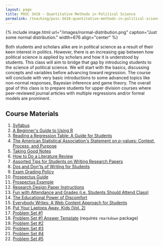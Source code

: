 ```yaml
---
layout: page
title: POSC 3410 – Quantitative Methods in Political Science
permalink: /teaching/posc-3410-quantitative-methods-in-political-science/
---
```


{% include image.html url="/images/normal-distribution.png" caption="Just some normal distribution." width=676 align="center" %}

Both students and scholars alike are in political science as a result of their keen interest in politics. However, there is an increasing gap between how political science is applied by scholars and how it is understood by students. This class will aim to bridge that gap by introducing students to the science of political science. We will start with the basics, discussing concepts and variables before advancing toward regression. The course will conclude with very basic introductions to some advanced topics like non-normal responses, Bayesian inference and game theory. The overall goal of this class is to prepare students for upper division courses where peer-reviewed journal articles with multiple regressions and/or formal models are prominent.

## Course Materials

1. [Syllabus](https://www.dropbox.com/s/fribou4nn5vo9q3/posc3410-fall2016-syllabus.pdf?dl=0)
2. [A Beginner's Guide to Using R](/blog/2014/08/a-beginners-guide-to-using-r/)
3. [Reading a Regression Table: A Guide for Students](/blog/2014/08/reading-a-regression-table-a-guide-for-students/)
4. [The American Statistical Association's Statement on *p*-values: Context, Process, and Purpose](http://amstat.tandfonline.com/doi/abs/10.1080/00031305.2016.1154108)
5. [Taking Good Notes](/blog/2014/09/taking-good-notes/)
6. [How to Do a Literature Review](/blog/2014/11/how-to-do-a-literature-review/)
7. [Assorted Tips for Students on Writing Research Papers](http://svmiller.com/blog/2015/12/assorted-tips-students-research-papers/)
8. [Dos and Don'ts of Writing for Students](/blog/2015/06/dos-and-donts-of-writing-for-students/)
9. [Exam Grading Policy](https://www.dropbox.com/s/apihjs7di81aqcv/svm-exam-grading-policy.pdf?dl=0)
10. [Prospectus Guide](https://www.dropbox.com/s/i2vzzg0vmy6ppw4/posc3410-prospectus-guide.pdf)
11. [Prospectus Example](https://www.dropbox.com/s/swrs77jawpxpec8/posc3410-prospectus-example.pdf?dl=0)
12. [Research Design Paper Instructions](https://www.dropbox.com/s/qhv4d4pjsk2rxgt/posc3410-research-design-paper-instructions.pdf?dl=0)
13. [Fun with Attendance and Grades (i.e. Students Should Attend Class)](http://svmiller.com/blog/2016/05/fun-with-attendance-grades/)
14. [The Educational Power of Discomfort](http://svmiller.com/blog/2016/05/educational-power-discomfort/)
15. [Everybody Writes: A Web Content Approach for Students](http://svmiller.com/blog/2016/05/everybody-writes-academic/)
16. [Put Your Laptops Away, Kids (Vol. 2)](http://svmiller.com/blog/2016/05/put-your-laptops-away-2/)
17. [Problem Set #1](https://www.dropbox.com/s/q3t37raz6alh3u8/posc3410-hw1.pdf?dl=0)
18. [Problem Set #1 Answer Template](https://www.dropbox.com/s/dbrnzh67ozsje29/posc3410-hw1-answer-template.Rmd?dl=0) (requires `rmarkdown` package)
19. [Problem Set #2](https://www.dropbox.com/s/4fp0hozux8ova9y/posc3410-hw2.pdf?dl=0)
20. [Problem Set #3](https://www.dropbox.com/s/3cyi4akuznp8efa/posc3410-hw3.pdf?dl=0)
21. [Problem Set #4](https://www.dropbox.com/s/wosdpa2yh3svyl4/posc3410-hw4.pdf?dl=0)
22. [Problem Set #5](https://www.dropbox.com/s/xydln5cgce908zw/posc3410-hw5.pdf?dl=0)
